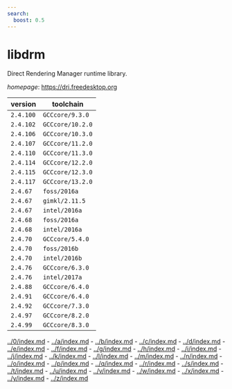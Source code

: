 ```yaml
---
search:
  boost: 0.5
---
```

# libdrm

Direct Rendering Manager runtime library.

*homepage*: <https://dri.freedesktop.org>

version | toolchain
--------|----------
``2.4.100`` | ``GCCcore/9.3.0``
``2.4.102`` | ``GCCcore/10.2.0``
``2.4.106`` | ``GCCcore/10.3.0``
``2.4.107`` | ``GCCcore/11.2.0``
``2.4.110`` | ``GCCcore/11.3.0``
``2.4.114`` | ``GCCcore/12.2.0``
``2.4.115`` | ``GCCcore/12.3.0``
``2.4.117`` | ``GCCcore/13.2.0``
``2.4.67`` | ``foss/2016a``
``2.4.67`` | ``gimkl/2.11.5``
``2.4.67`` | ``intel/2016a``
``2.4.68`` | ``foss/2016a``
``2.4.68`` | ``intel/2016a``
``2.4.70`` | ``GCCcore/5.4.0``
``2.4.70`` | ``foss/2016b``
``2.4.70`` | ``intel/2016b``
``2.4.76`` | ``GCCcore/6.3.0``
``2.4.76`` | ``intel/2017a``
``2.4.88`` | ``GCCcore/6.4.0``
``2.4.91`` | ``GCCcore/6.4.0``
``2.4.92`` | ``GCCcore/7.3.0``
``2.4.97`` | ``GCCcore/8.2.0``
``2.4.99`` | ``GCCcore/8.3.0``

[../0/index.md](0) - [../a/index.md](a) - [../b/index.md](b) - [../c/index.md](c) - [../d/index.md](d) - [../e/index.md](e) - [../f/index.md](f) - [../g/index.md](g) - [../h/index.md](h) - [../i/index.md](i) - [../j/index.md](j) - [../k/index.md](k) - [../l/index.md](l) - [../m/index.md](m) - [../n/index.md](n) - [../o/index.md](o) - [../p/index.md](p) - [../q/index.md](q) - [../r/index.md](r) - [../s/index.md](s) - [../t/index.md](t) - [../u/index.md](u) - [../v/index.md](v) - [../w/index.md](w) - [../x/index.md](x) - [../y/index.md](y) - [../z/index.md](z)

